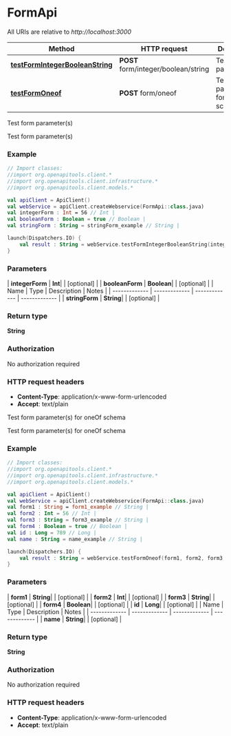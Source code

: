 # FormApi

All URIs are relative to *http://localhost:3000*

| Method | HTTP request | Description |
| ------------- | ------------- | ------------- |
| [**testFormIntegerBooleanString**](FormApi.md#testFormIntegerBooleanString) | **POST** form/integer/boolean/string | Test form parameter(s) |
| [**testFormOneof**](FormApi.md#testFormOneof) | **POST** form/oneof | Test form parameter(s) for oneOf schema |



Test form parameter(s)

Test form parameter(s)

### Example
```kotlin
// Import classes:
//import org.openapitools.client.*
//import org.openapitools.client.infrastructure.*
//import org.openapitools.client.models.*

val apiClient = ApiClient()
val webService = apiClient.createWebservice(FormApi::class.java)
val integerForm : Int = 56 // Int | 
val booleanForm : Boolean = true // Boolean | 
val stringForm : String = stringForm_example // String | 

launch(Dispatchers.IO) {
    val result : String = webService.testFormIntegerBooleanString(integerForm, booleanForm, stringForm)
}
```

### Parameters
| **integerForm** | **Int**|  | [optional] |
| **booleanForm** | **Boolean**|  | [optional] |
| Name | Type | Description  | Notes |
| ------------- | ------------- | ------------- | ------------- |
| **stringForm** | **String**|  | [optional] |

### Return type

**String**

### Authorization

No authorization required

### HTTP request headers

 - **Content-Type**: application/x-www-form-urlencoded
 - **Accept**: text/plain


Test form parameter(s) for oneOf schema

Test form parameter(s) for oneOf schema

### Example
```kotlin
// Import classes:
//import org.openapitools.client.*
//import org.openapitools.client.infrastructure.*
//import org.openapitools.client.models.*

val apiClient = ApiClient()
val webService = apiClient.createWebservice(FormApi::class.java)
val form1 : String = form1_example // String | 
val form2 : Int = 56 // Int | 
val form3 : String = form3_example // String | 
val form4 : Boolean = true // Boolean | 
val id : Long = 789 // Long | 
val name : String = name_example // String | 

launch(Dispatchers.IO) {
    val result : String = webService.testFormOneof(form1, form2, form3, form4, id, name)
}
```

### Parameters
| **form1** | **String**|  | [optional] |
| **form2** | **Int**|  | [optional] |
| **form3** | **String**|  | [optional] |
| **form4** | **Boolean**|  | [optional] |
| **id** | **Long**|  | [optional] |
| Name | Type | Description  | Notes |
| ------------- | ------------- | ------------- | ------------- |
| **name** | **String**|  | [optional] |

### Return type

**String**

### Authorization

No authorization required

### HTTP request headers

 - **Content-Type**: application/x-www-form-urlencoded
 - **Accept**: text/plain

